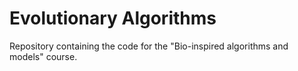 # Evolutionary Algorithms

Repository containing the code for the "Bio-inspired algorithms and models" course.
